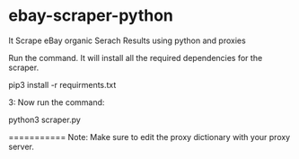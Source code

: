 # ebay-scraper-python
It Scrape eBay organic Serach Results using python and proxies

Run the command. It will install all the required dependencies for the scraper.

pip3 install -r requirments.txt 

3: Now run the command:

python3 scraper.py


===========
Note: Make sure to edit the proxy dictionary with your proxy server.
